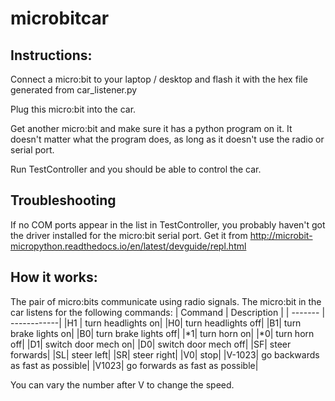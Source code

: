 # microbitcar

## Instructions:

Connect a micro:bit to your laptop / desktop and flash it with the hex file generated from car_listener.py

Plug this micro:bit into the car.

Get another micro:bit and make sure it has a python program on it. It doesn't matter what the program does, as long as it doesn't use the radio or serial port.

Run TestController and you should be able to control the car.

## Troubleshooting
If no COM ports appear in the list in TestController, you probably haven't got the driver installed for the micro:bit serial port.
Get it from http://microbit-micropython.readthedocs.io/en/latest/devguide/repl.html

## How it works:
The pair of micro:bits communicate using radio signals. The micro:bit in the car listens for the following commands:
| Command | Description |
| ------- | ------------|
|H1       | turn headlights on|
|H0| turn headlights off|
|B1| turn brake lights on|
|B0| turn brake lights off|
|*1| turn horn on|
|*0| turn horn off|
|D1| switch door mech on|
|D0| switch door mech off|
|SF| steer forwards|
|SL| steer left|
|SR| steer right|
|V0| stop|
|V-1023| go backwards as fast as possible|
|V1023| go forwards as fast as possible|

You can vary the number after V to change the speed.
